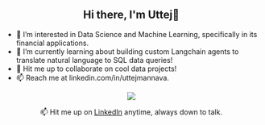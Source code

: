 <h2 align="center">
  Hi there, I'm Uttej👋
</h2>

- 👀 I’m interested in Data Science and Machine Learning, specifically in its financial applications.
- 🌱 I’m currently learning about building custom Langchain agents to translate natural language to SQL data queries!
- 💞️ Hit me up to collaborate on cool data projects!
- 📫 Reach me at linkedin.com/in/uttejmannava.



<p align="center">
  <a href="https://skillicons.dev">
    <img src="https://skillicons.dev/icons?i=javascript,python,react,django,html,css,tailwind, c,cpp,mysql" />
  </a>
</p>

<div align="center">
  📫 Hit me up on <a href="https://www.linkedin.com/in/uttejmannava">LinkedIn</a> anytime, always down to talk.
</div>

